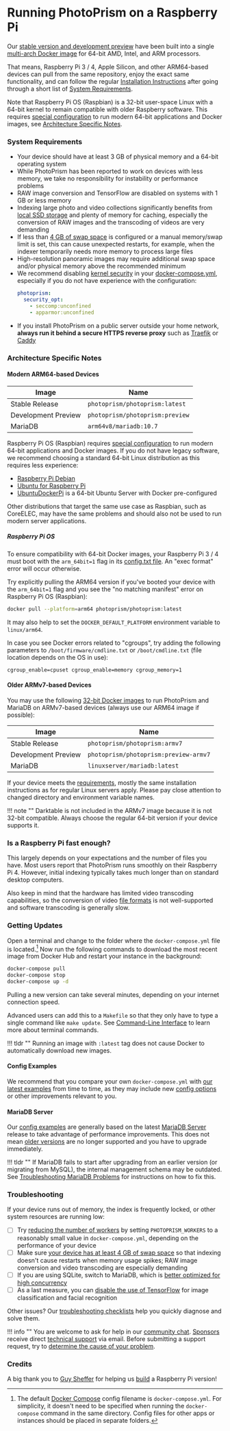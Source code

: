 # Running PhotoPrism on a Raspberry Pi

Our [stable version and development preview](../release-notes.md) have been built into a single
[multi-arch Docker image](https://hub.docker.com/r/photoprism/photoprism) for 64-bit AMD, Intel, and ARM processors.

That means, Raspberry Pi 3 / 4, Apple Silicon, and other ARM64-based devices can pull from the same repository,
enjoy the exact same functionality, and can follow the regular [Installation Instructions](docker-compose.md) 
after going through a short list of [System Requirements](#system-requirements).

Note that Raspberry Pi OS (Raspbian) is a 32-bit user-space Linux with a 64-bit kernel to remain compatible with older
Raspberry software. This requires [special configuration](#raspberry-pi-os) to run modern 64-bit applications and Docker
images, see [Architecture Specific Notes](#architecture-specific-notes).

### System Requirements ###

- Your device should have at least 3 GB of physical memory and a 64-bit operating system
- While PhotoPrism has been reported to work on devices with less memory, we take no responsibility for instability or performance problems
- RAW image conversion and TensorFlow are disabled on systems with 1 GB or less memory
- Indexing large photo and video collections significantly benefits from [local SSD storage](troubleshooting/performance.md#storage) and plenty of memory for caching, especially the conversion of RAW images and the transcoding of videos are very demanding
- If less than [4 GB of swap space](troubleshooting/docker.md#adding-swap) is configured or a manual memory/swap limit is set, this can cause unexpected restarts, for example, when the indexer temporarily needs more memory to process large files
- High-resolution panoramic images may require additional swap space and/or physical memory above the recommended minimum
- We recommend disabling [kernel security](troubleshooting/docker.md#kernel-security) in your 
  [docker-compose.yml](https://dl.photoprism.app/docker/arm64/docker-compose.yml), especially if you do 
  not have experience with the configuration:
  ```yaml
  photoprism:
    security_opt:
      - seccomp:unconfined
      - apparmor:unconfined
  ```
- If you install PhotoPrism on a public server outside your home network, **always run it behind a secure HTTPS reverse proxy** such as [Traefik](proxies/traefik.md) or [Caddy](proxies/caddy-2.md)

### Architecture Specific Notes ###

#### Modern ARM64-based Devices ####

| Image               | Name                            |
|---------------------|---------------------------------|
| Stable Release      | `photoprism/photoprism:latest`  | 
| Development Preview | `photoprism/photoprism:preview` | 
| MariaDB             | `arm64v8/mariadb:10.7`          | 

Raspberry Pi OS (Raspbian) requires [special configuration](#raspberry-pi-os) to run modern 64-bit applications and
Docker images. If you do not have legacy software, we recommend choosing a standard 64-bit Linux distribution as this
requires less experience:

- [Raspberry Pi Debian](https://raspi.debian.net/)
- [Ubuntu for Raspberry Pi](https://ubuntu.com/raspberry-pi)
- [UbuntuDockerPi](https://github.com/guysoft/UbuntuDockerPi) is a 64-bit Ubuntu Server with Docker pre-configured

Other distributions that target the same use case as Raspbian, such as CoreELEC, may have the same problems and
should also not be used to run modern server applications.

##### Raspberry Pi OS #####

To ensure compatibility with 64-bit Docker images, your Raspberry Pi 3 / 4 must boot with
the `arm_64bit=1` flag in its [config.txt file](https://www.raspberrypi.org/documentation/installation/installing-images/README.md).
An "exec format" error will occur otherwise.

Try explicitly pulling the ARM64 version if you've booted your device with the `arm_64bit=1` flag 
and you see the "no matching manifest" error on Raspberry Pi OS (Raspbian):

```bash
docker pull --platform=arm64 photoprism/photoprism:latest
```

It may also help to set the `DOCKER_DEFAULT_PLATFORM` environment variable to `linux/arm64`.

In case you see Docker errors related to "cgroups", try adding the following parameters to 
`/boot/firmware/cmdline.txt` or `/boot/cmdline.txt` (file location depends on the OS in use):

```
cgroup_enable=cpuset cgroup_enable=memory cgroup_memory=1
```

#### Older ARMv7-based Devices ####

You may use the following [32-bit Docker images](https://hub.docker.com/r/photoprism/photoprism/tags?page=1&name=armv7)
to run PhotoPrism and MariaDB on ARMv7-based devices (always use our ARM64 image if possible):

| Image               | Name                                  |
|---------------------|---------------------------------------|
| Stable Release      | `photoprism/photoprism:armv7`         |
| Development Preview | `photoprism/photoprism:preview-armv7` |
| MariaDB             | `linuxserver/mariadb:latest`          |

If your device meets the [requirements](#system-requirements), mostly the same installation instructions as 
for regular Linux servers apply. Please pay close attention to changed directory and environment variable names.

!!! note ""
    Darktable is not included in the ARMv7 image because it is not 32-bit compatible. Always choose the regular
    64-bit version if your device supports it.

### Is a Raspberry Pi fast enough? ###

This largely depends on your expectations and the number of files you have. Most users report that
PhotoPrism runs smoothly on their Raspberry Pi 4. However, initial indexing typically takes much longer
than on standard desktop computers.

Also keep in mind that the hardware has limited video transcoding capabilities, so the conversion of video
[file formats](../developer-guide/media/index.md) is not well-supported and software transcoding is generally slow.

### Getting Updates ###

Open a terminal and change to the folder where the `docker-compose.yml` file is located.[^1]
Now run the following commands to download the most recent image from Docker Hub and
restart your instance in the background:

```bash
docker-compose pull
docker-compose stop
docker-compose up -d
```

Pulling a new version can take several minutes, depending on your internet connection speed.

Advanced users can add this to a `Makefile` so that they only have to type a single
command like `make update`. See [Command-Line Interface](docker-compose.md#command-line-interface) 
to learn more about terminal commands.

!!! tldr ""
    Running an image with `:latest` tag does not cause Docker to automatically download new images.

#### Config Examples ####

We recommend that you compare your own `docker-compose.yml` with [our latest examples](https://dl.photoprism.app/docker/) from time to time, as they may include new [config options](config-options.md) or other improvements relevant to you.

#### MariaDB Server ####

Our [config examples](https://dl.photoprism.app/docker/) are generally based on the latest [MariaDB Server](https://mariadb.com/kb/en/mariadb-server-release-dates/) release to take advantage of performance improvements.
This does not mean [older versions](index.md#databases) are no longer supported and you have to upgrade immediately.

!!! tldr ""
    If MariaDB fails to start after upgrading from an earlier version (or migrating from MySQL), the internal management schema may be outdated. See [Troubleshooting MariaDB Problems](troubleshooting/mariadb.md#version-upgrade) for instructions on how to fix this.

### Troubleshooting ###

If your device runs out of memory, the index is frequently locked, or other system resources are running low:

- [ ] Try [reducing the number of workers](config-options.md#index-workers) by setting `PHOTOPRISM_WORKERS` to a reasonably small value in `docker-compose.yml`, depending on the performance of your device
- [ ] Make sure [your device has at least 4 GB of swap space](troubleshooting/docker.md#adding-swap) so that indexing doesn't cause restarts when memory usage spikes; RAW image conversion and video transcoding are especially demanding
- [ ] If you are using SQLite, switch to MariaDB, which is [better optimized for high concurrency](faq.md#should-i-use-sqlite-mariadb-or-mysql)
- [ ] As a last measure, you can [disable the use of TensorFlow](config-options.md#feature-flags) for image classification and facial recognition

Other issues? Our [troubleshooting checklists](troubleshooting/index.md) help you quickly diagnose and solve them.

!!! info ""
    You are welcome to ask for help in our [community chat](https://link.photoprism.app/chat).
    [Sponsors](https://photoprism.app/membership) receive direct [technical support](https://photoprism.app/contact) via email.
    Before submitting a support request, try to [determine the cause of your problem](troubleshooting/index.md).

### Credits ###

A big thank you to [Guy Sheffer](https://github.com/guysoft) for helping us [build](https://github.com/photoprism/photoprism/issues/109)
a Raspberry Pi version!

[^1]: The default [Docker Compose](https://docs.docker.com/compose/) config filename is `docker-compose.yml`. For simplicity, it doesn't need to be specified when running the `docker-compose` command in the same directory. Config files for other apps or instances should be placed in separate folders.
